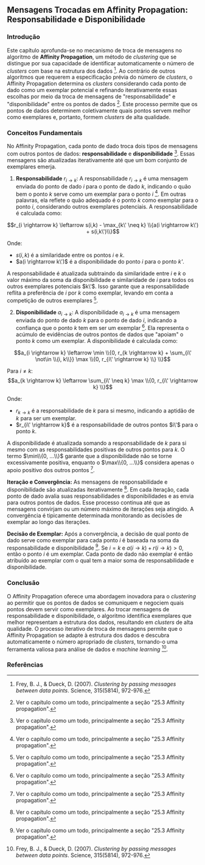 ## Mensagens Trocadas em Affinity Propagation: Responsabilidade e Disponibilidade

### Introdução
Este capítulo aprofunda-se no mecanismo de troca de mensagens no algoritmo de **Affinity Propagation**, um método de *clustering* que se distingue por sua capacidade de identificar automaticamente o número de *clusters* com base na estrutura dos dados [^887]. Ao contrário de outros algoritmos que requerem a especificação prévia do número de *clusters*, o Affinity Propagation determina os *clusters* considerando cada ponto de dado como um exemplar potencial e refinando iterativamente essas escolhas por meio da troca de mensagens de "responsabilidade" e "disponibilidade" entre os pontos de dados [^889]. Este processo permite que os pontos de dados determinem coletivamente quais pontos servem melhor como exemplares e, portanto, formem *clusters* de alta qualidade.

### Conceitos Fundamentais
No Affinity Propagation, cada ponto de dado troca dois tipos de mensagens com outros pontos de dados: **responsabilidade** e **disponibilidade** [^889]. Essas mensagens são atualizadas iterativamente até que um bom conjunto de exemplares emerja.

1.  **Responsabilidade** $r_{i \rightarrow k}$: A responsabilidade $r_{i \rightarrow k}$ é uma mensagem enviada do ponto de dado *i* para o ponto de dado *k*, indicando o quão bem o ponto *k* serve como um exemplar para o ponto *i* [^889]. Em outras palavras, ela reflete o quão adequado é o ponto *k* como exemplar para o ponto *i*, considerando outros exemplares potenciais. A responsabilidade é calculada como:

$$r_{i \rightarrow k} \leftarrow s(i,k) - \max_{k\' \neq k} \\{a(i \rightarrow k\') + s(i,k\')\\}$$

Onde:
*   $s(i, k)$ é a similaridade entre os pontos *i* e *k*.
*   $a(i \rightarrow k\')$ é a disponibilidade do ponto *i* para o ponto *k\'*.

A responsabilidade é atualizada subtraindo da similaridade entre *i* e *k* o valor máximo da soma da disponibilidade e similaridade de *i* para todos os outros exemplares potenciais $k\'$. Isso garante que a responsabilidade reflita a preferência de *i* por *k* como exemplar, levando em conta a competição de outros exemplares [^889].

2.  **Disponibilidade** $a_{i \rightarrow k}$: A disponibilidade $a_{i \rightarrow k}$ é uma mensagem enviada do ponto de dado *k* para o ponto de dado *i*, indicando a confiança que o ponto *k* tem em ser um exemplar [^889]. Ela representa o acúmulo de evidências de outros pontos de dados que "apoiam" o ponto *k* como um exemplar. A disponibilidade é calculada como:

$$a_{i \rightarrow k} \leftarrow \min \\{0, r_{k \rightarrow k} + \sum_{i\' \not\in \\{i, k\\}} \max \\{0, r_{i\' \rightarrow k} \\} \\}$$

Para $i \neq k$:
$$a_{k \rightarrow k} \leftarrow \sum_{i\' \neq k} \max \\{0, r_{i\' \rightarrow k} \\}$$

Onde:

*   $r_{k \rightarrow k}$ é a responsabilidade de *k* para si mesmo, indicando a aptidão de *k* para ser um exemplar.
*   $r_{i\' \rightarrow k}$ é a responsabilidade de outros pontos $i\'$ para o ponto *k*.

A disponibilidade é atualizada somando a responsabilidade de *k* para si mesmo com as responsabilidades positivas de outros pontos para *k*. O termo $\min\\{0, ...\\}$ garante que a disponibilidade não se torne excessivamente positiva, enquanto o $\max\\{0, ...\\}$ considera apenas o apoio positivo dos outros pontos [^889].

**Iteração e Convergência:** As mensagens de responsabilidade e disponibilidade são atualizadas iterativamente [^889]. Em cada iteração, cada ponto de dado avalia suas responsabilidades e disponibilidades e as envia para outros pontos de dados. Esse processo continua até que as mensagens convirjam ou um número máximo de iterações seja atingido. A convergência é tipicamente determinada monitorando as decisões de exemplar ao longo das iterações.

**Decisão de Exemplar:** Após a convergência, a decisão de qual ponto de dado serve como exemplar para cada ponto *i* é baseada na soma da responsabilidade e disponibilidade [^889]. Se $i=k$ e $a(i \rightarrow k) + r(i \rightarrow k) > 0$, então o ponto *i* é um exemplar. Cada ponto de dado não exemplar é então atribuído ao exemplar com o qual tem a maior soma de responsabilidade e disponibilidade.

### Conclusão
O Affinity Propagation oferece uma abordagem inovadora para o *clustering* ao permitir que os pontos de dados se comuniquem e negociem quais pontos devem servir como exemplares. Ao trocar mensagens de responsabilidade e disponibilidade, o algoritmo identifica exemplares que melhor representam a estrutura dos dados, resultando em *clusters* de alta qualidade. O processo iterativo de troca de mensagens permite que o Affinity Propagation se adapte à estrutura dos dados e descubra automaticamente o número apropriado de *clusters*, tornando-o uma ferramenta valiosa para análise de dados e *machine learning* [^887].

### Referências
[^887]: Frey, B. J., & Dueck, D. (2007). *Clustering by passing messages between data points*. Science, 315(5814), 972-976.
[^889]: Ver o capítulo como um todo, principalmente a seção "25.3 Affinity propagation".
<!-- END -->